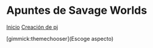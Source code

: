 # Apuntes de Savage Worlds


[Inicio](index.md)
[Creación de pj](creacionpjsw.md)




[gimmick:themechooser](Escoge aspecto)

